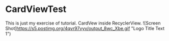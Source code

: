 # CardViewTest
This is just my exercise of tutorial.
CardVew inside RecyclerView.
![Screen Shot]https://s5.postimg.org/4qvr97vyv/output_8wc_Xbe.gif "Logo Title Text 1")
